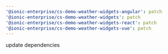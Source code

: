 ```yaml
---
'@ionic-enterprise/cs-demo-weather-widgets-angular': patch
'@ionic-enterprise/cs-demo-weather-widgets': patch
'@ionic-enterprise/cs-demo-weather-widgets-react': patch
'@ionic-enterprise/cs-demo-weather-widgets-vue': patch
---
```


update dependencies
